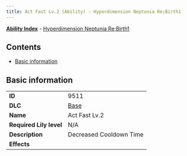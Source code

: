 ```yaml
---
title: Act Fast Lv.2 (Ability) - Hyperdimension Neptunia Re;Birth1
---
```


[**Ability Index**](/neptunia/rb1/ability/index.html) - [Hyperdimension Neptunia Re;Birth1](/neptunia/rb1)

## Contents

- [Basic information](#basic-information)

## Basic information

|   |   |
| -- | -- |
| **ID** | 9511
**DLC** | [Base](/neptunia/rb1/dlc/1-base.html)
**Name** | Act Fast Lv.2
**Required Lily level** | N/A
**Description** | Decreased Cooldown Time
**Effects** |  |
